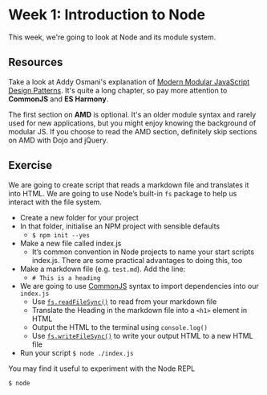 # Week 1: Introduction to Node

This week, we're going to look at Node and its module system.

## Resources

Take a look at Addy Osmani's explanation of [Modern Modular JavaScript Design Patterns](https://addyosmani.com/resources/essentialjsdesignpatterns/book/#modularjavascript). It's quite a long chapter, so pay more attention to **CommonJS** and **ES Harmony**. 

The first section on **AMD** is optional. It's an older module syntax and rarely used for new applications, but you might enjoy knowing the background of modular JS. If you choose to read the AMD section, definitely skip sections on AMD with Dojo and jQuery.

## Exercise

We are going to create script that reads a markdown file and translates it into HTML. We are going to use Node’s built-in `fs` package to help us interact with the file system.

- Create a new folder for your project
- In that folder, initialise an NPM project with sensible defaults
    - `$ npm init --yes`
- Make a new file called index.js
    - It’s common convention in Node projects to name your start scripts index.js. There are some practical advantages to doing this, too
- Make a markdown file (e.g. `test.md`). Add the line:
    - `# This is a heading`
- We are going to use [CommonJS](https://addyosmani.com/resources/essentialjsdesignpatterns/book/#detailcommonjs) syntax to import dependencies into our `index.js`
    - Use [`fs.readFileSync()`](https://nodejs.org/api/fs.html#fs_fs_readfilesync_path_options) to read from your markdown file
    - Translate the Heading in the markdown file into a `<h1>` element in HTML
    - Output the HTML to the terminal using `console.log()`
    - Use [`fs.writeFileSync()`](https://nodejs.org/api/fs.html#fs_fs_writefilesync_file_data_options) to write your output HTML to a new HTML file
- Run your script
    `$ node ./index.js`

You may find it useful to experiment with the Node REPL

```bash
$ node
```
